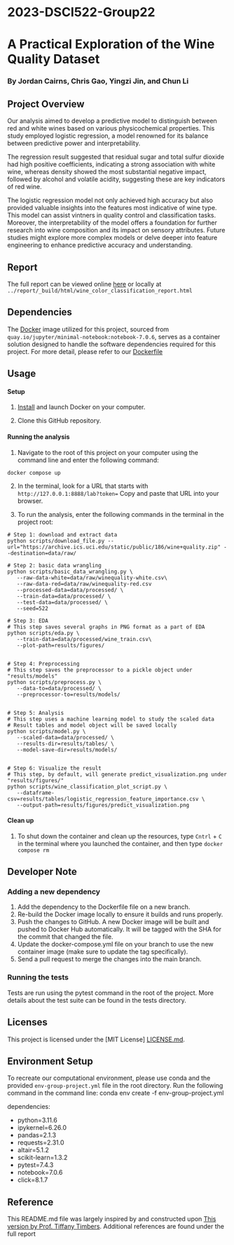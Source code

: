 # 2023-DSCI522-Group22
# A Practical Exploration of the Wine Quality Dataset
### By Jordan Cairns, Chris Gao, Yingzi Jin, and Chun Li

## Project Overview
Our analysis aimed to develop a predictive model to distinguish between red and white wines based on various physicochemical properties. This study employed logistic regression, a model renowned for its balance between predictive power and interpretability.

The regression result suggested that residual sugar and total sulfur dioxide had high positive coefficients, indicating a strong association with white wine, whereas density showed the most substantial negative impact, followed by alcohol and volatile acidity, suggesting these are key indicators of red wine.

The logistic regression model not only achieved high accuracy but also provided valuable insights into the features most indicative of wine type. This model can assist vintners in quality control and classification tasks. Moreover, the interpretability of the model offers a foundation for further research into wine composition and its impact on sensory attributes. Future studies might explore more complex models or delve deeper into feature engineering to enhance predictive accuracy and understanding.

## Report
The full report can be viewed online [here](https://github.com/UBC-MDS/2023-DSCI522-Group22/blob/main/report/_build/html/wine_color_classification_report.html) or locally at `../report/_build/html/wine_color_classification_report.html`

## Dependencies
The [Docker](https://www.docker.com/) image utilized for this project, sourced from `quay.io/jupyter/minimal-notebook:notebook-7.0.6`, serves as a container solution designed to handle the software dependencies required for this project. For more detail, please refer to our [Dockerfile](https://github.com/UBC-MDS/2023-DSCI522-Group22/blob/main/Dockerfile)

## Usage

#### Setup

1. [Install](https://www.docker.com/get-started/) 
and launch Docker on your computer.

2. Clone this GitHub repository.

#### Running the analysis

1. Navigate to the root of this project on your computer using the
   command line and enter the following command:

``` 
docker compose up
```
2. In the terminal, look for a URL that starts with 
`http://127.0.0.1:8888/lab?token=` 
Copy and paste that URL into your browser.

3. To run the analysis,
enter the following commands in the terminal in the project root:

```
# Step 1: download and extract data
python scripts/download_file.py --url="https://archive.ics.uci.edu/static/public/186/wine+quality.zip" --destination=data/raw/

# Step 2: basic data wrangling
python scripts/basic_data_wrangling.py \
   --raw-data-white=data/raw/winequality-white.csv\
   --raw-data-red=data/raw/winequality-red.csv
   --processed-data=data/processed/ \
   --train-data=data/processed/ \
   --test-data=data/processed/ \
   --seed=522

# Step 3: EDA
# This step saves several graphs in PNG format as a part of EDA
python scripts/eda.py \
   --train-data=data/processed/wine_train.csv\
   --plot-path=results/figures/


# Step 4: Preprocessing
# This step saves the preprocessor to a pickle object under "results/models"
python scripts/preprocess.py \
   --data-to=data/processed/ \
   --preprocessor-to=results/models/


# Step 5: Analysis
# This step uses a machine learning model to study the scaled data
# Result tables and model object will be saved locally
python scripts/model.py \
   --scaled-data=data/processed/ \
   --results-dir=results/tables/ \
   --model-save-dir=results/models/


# Step 6: Visualize the result
# This step, by default, will generate predict_visualization.png under "results/figures/"
python scripts/wine_classification_plot_script.py \
   --dataframe-csv=results/tables/logistic_regression_feature_importance.csv \
   --output-path=results/figures/predict_visualization.png

```

#### Clean up

1. To shut down the container and clean up the resources, 
type `Cntrl` + `C` in the terminal
where you launched the container, and then type `docker compose rm`

## Developer Note
### Adding a new dependency
1. Add the dependency to the Dockerfile file on a new branch.
2. Re-build the Docker image locally to ensure it builds and runs properly.
3. Push the changes to GitHub. A new Docker image will be built and pushed to Docker Hub automatically. It will be tagged with the SHA for the commit that changed the file.
4. Update the docker-compose.yml file on your branch to use the new container image (make sure to update the tag specifically).
5. Send a pull request to merge the changes into the main branch.

### Running the tests
Tests are run using the pytest command in the root of the project. More details about the test suite can be found in the tests directory.


## Licenses
This project is licensed under the [MIT License] [LICENSE.md](https://github.com/UBC-MDS/2023-DSCI522-Group22/blob/main/LICENSE).

## Environment Setup
To recreate our computational environment, please use conda and the provided `env-group-project.yml` file in the root directory. Run the following command in the command line:
conda env create -f env-group-project.yml

dependencies:
  - python=3.11.6
  - ipykernel=6.26.0
  - pandas=2.1.3
  - requests=2.31.0
  - altair=5.1.2
  - scikit-learn=1.3.2
  - pytest=7.4.3
  - notebook=7.0.6
  - click=8.1.7

## Reference
This README.md file was largely inspired by and constructed upon [This version by Prof. Tiffany Timbers](https://github.com/ttimbers/breast_cancer_predictor_py/blob/v1.0.0/README.md).
Additional references are found under the full report
